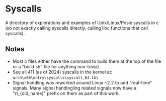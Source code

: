 # Syscalls 
A directory of explorations and examples of Unix/Linux/Posix syscalls in c (so not 
exactly calling syscalls directly, calling libc functions that call syscalls).

## Notes
 * Most c files either have the command to build them at the top of the file or a 
 "build.sh" file for anything non-trivial.
 * See all 411 (as of 2024) syscalls in the kernel at: `arch\x86\entry\syscalls\syscall_64.tbl`
 * Signal handling was reworked around Linux ~2.2 to add "real-time" signals. Many
 signal handingling related signals now have a "rt_{old_name}" prefix on them as
 part of this work.

